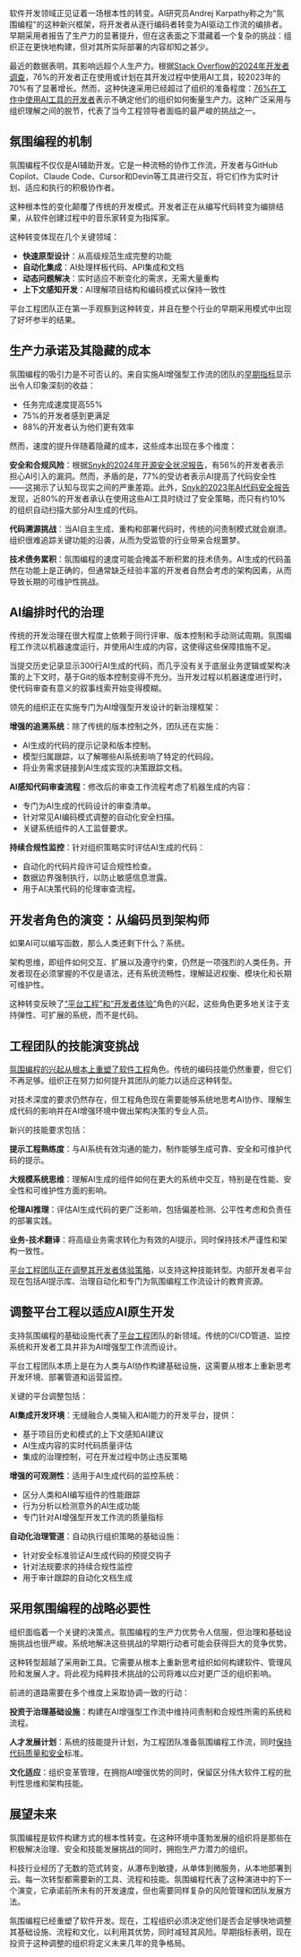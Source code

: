 软件开发领域正见证着一场根本性的转变。AI研究员Andrej Karpathy称之为“氛围编程”的这种新兴框架，将开发者从逐行编码者转变为AI驱动工作流的编排者。早期采用者报告了生产力的显著提升，但在这表面之下潜藏着一个复杂的挑战：组织正在更快地构建，但对其所实际部署的内容却知之甚少。

最近的数据表明，其影响远超个人生产力。根据[Stack Overflow的2024年开发者调查](https://survey.stackoverflow.co/2024/ai)，76%的开发者正在使用或计划在其开发过程中使用AI工具，较2023年的70%有了显著增长。然而，这种快速采用已经超过了组织的准备程度：[76%在工作中使用AI工具的开发者](https://stackoverflow.blog/2024/05/29/developers-get-by-with-a-little-help-from-ai-stack-overflow-knows-code-assistant-pulse-survey-results/)表示不确定他们的组织如何衡量生产力。这种广泛采用与组织理解之间的脱节，代表了当今工程领导者面临的最严峻的挑战之一。

## **氛围编程的机制**

氛围编程不仅仅是AI辅助开发。它是一种流畅的协作工作流，开发者与GitHub Copilot、Claude Code、Cursor和Devin等工具进行交互，将它们作为实时计划、适应和执行的积极协作者。

这种根本性的变化颠覆了传统的开发模式。开发者正在从编写代码转变为编排结果，从软件创建过程中的音乐家转变为指挥家。

这种转变体现在几个关键领域：

* **快速原型设计**：从高级规范生成完整的功能
* **自动化集成**：AI处理样板代码、API集成和文档
* **动态问题解决**：实时适应不断变化的需求，无需大量重构
* **上下文感知开发**：AI理解项目结构和编码模式以保持一致性

平台工程团队正在第一手观察到这种转变，并且在整个行业的早期采用模式中出现了好坏参半的结果。

## **生产力承诺及其隐藏的成本**

氛围编程的吸引力是不可否认的。来自实施AI增强型工作流的团队的[早期指标](https://github.blog/news-insights/research/the-economic-impact-of-the-ai-powered-developer-lifecycle-and-lessons-from-github-copilot/)显示出令人印象深刻的收益：

* 任务完成速度提高55%
* 75%的开发者感到更满足
* 88%的开发者认为他们更有效率

然而，速度的提升伴随着隐藏的成本，这些成本出现在多个维度：

**安全和合规风险**：根据[Snyk的2024年开源安全状况报告](https://snyk.io/lp/state-of-open-source-2024/)，有56%的开发者表示担心AI引入的漏洞。然而，矛盾的是，77%的受访者表示AI提高了代码安全性——这揭示了认知与现实之间的严重差距。此外，[Snyk的2023年AI代码安全报告](https://snyk.io/reports/ai-code-security/#risks)发现，近80%的开发者承认在使用这些AI工具时绕过了安全策略，而只有约10%的组织自动扫描大部分AI生成的代码。

**代码溯源挑战**：当AI自主生成、重构和部署代码时，传统的问责制模式就会崩溃。组织很难追踪关键功能的沿袭，从而为受监管的行业带来合规噩梦。

**技术债务累积**：氛围编程的速度可能会掩盖不断积累的技术债务。AI生成的代码虽然在功能上是正确的，但通常缺乏经验丰富的开发者自然会考虑的架构因素，从而导致长期的可维护性挑战。

## **AI编排时代的治理**

传统的开发治理在很大程度上依赖于同行评审、版本控制和手动测试周期。氛围编程工作流以机器速度运行，并使用AI生成的内容，这使得这些保障措施不足。

当提交历史记录显示300行AI生成的代码，而几乎没有关于底层业务逻辑或架构决策的上下文时，基于Git的版本控制变得不充分。当开发过程以机器速度进行时，使代码审查有意义的叙事线索开始变得模糊。

领先的组织正在实施专门为AI增强型开发设计的新治理框架：

**增强的追溯系统**：除了传统的版本控制之外，团队还在实施：

* AI生成的代码的提示记录和版本控制。
* 模型归属跟踪，以了解哪些AI系统影响了特定的代码段。
* 将业务需求链接到AI生成实现的决策跟踪文档。

**AI感知代码审查流程**：修改后的审查工作流程考虑了机器生成的内容：

* 专门为AI生成的代码设计的审查清单。
* 针对常见AI编码模式调整的自动化安全扫描。
* 关键系统组件的人工监督要求。

**持续合规性监控**：针对组织策略实时评估AI生成的代码：

* 自动化的代码片段许可证合规性检查。
* 数据边界强制执行，以防止敏感信息泄露。
* 用于AI决策代码的伦理审查流程。

## 开发者角色的演变：从编码员到架构师

如果AI可以编写函数，那么人类还剩下什么？系统。

架构思维，即组件如何交互、扩展以及遵守约束，仍然是一项强烈的人类任务。开发者现在必须掌握的不仅是语法，还有系统流畅性，理解延迟权衡、模块化和长期可维护性。

这种转变反映了[“平台工程”和“开发者体验”](https://thenewstack.io/platform-engineering/platform-engineering-what-is-it-and-who-does-it/)角色的兴起，这些角色更多地关注于支持弹性、可扩展的系统，而不是代码。

## 工程团队的技能演变挑战

[氛围编程的兴起从根本上重塑了软件工程](https://thenewstack.io/vibe-coding-is-here-how-ai-is-reshaping-the-software-developer-profession/)角色。传统的编码技能仍然重要，但它们不再足够。组织正在努力如何提升其团队的能力以适应这种转型。

对技术深度的要求仍然存在，但工程角色现在需要能够系统地思考AI协作、理解生成代码的影响并在AI增强环境中做出架构决策的专业人员。

新兴的技能要求包括：

**提示工程熟练度**：与AI系统有效沟通的能力，制作能够生成可靠、安全和可维护代码的提示。

**大规模系统思维**：理解AI生成的组件如何在更大的系统中交互，特别是在性能、安全性和可维护性方面的影响。

**伦理AI推理**：评估AI生成代码的更广泛影响，包括偏差检测、公平性考虑和负责任的部署实践。

**业务-技术翻译**：将高级业务需求转化为有效的AI提示，同时保持技术严谨性和架构一致性。

[平台工程团队正在调整其开发者体验策略](https://thenewstack.io/how-generative-ai-informs-platform-engineering-strategy/)，以支持这种技能转型。内部开发者平台现在包括AI提示库、治理自动化和专门为氛围编程工作流设计的教育资源。

## 调整平台工程以适应AI原生开发

支持氛围编程的基础设施代表了[平台工程](https://thenewstack.io/the-pillars-of-platform-engineering-part-5-orchestration/)团队的新领域。传统的CI/CD管道、监控系统和开发者工具并非为AI增强型工作流而设计。

平台工程团队本质上是在为人类与AI协作构建基础设施，这需要从根本上重新思考开发环境、部署管道和运营监控。

关键的平台调整包括：

**AI集成开发环境**：无缝融合人类输入和AI能力的开发平台，提供：

* 基于项目历史和模式的上下文感知AI建议
* AI生成内容的实时代码质量评估
* 集成的治理控制，可在开发过程中防止违反策略

**增强的可观测性**：适用于AI生成代码的监控系统：

* 区分人类和AI编写组件的性能跟踪
* 行为分析以检测意外的AI生成功能
* 专门针对AI增强型开发工作流的质量指标

**自动化治理管道**：自动执行组织策略的基础设施：

* 针对安全标准验证AI生成代码的预提交钩子
* 针对法规要求的持续合规性监控
* 用于审计跟踪的自动化文档生成

## 采用氛围编程的战略必要性

组织面临着一个关键的决策点。氛围编程的生产力优势令人信服，但治理和基础设施挑战也很严峻。系统地解决这些挑战的早期行动者可能会获得巨大的竞争优势。

这种转型超越了采用新工具。它需要从根本上重新思考组织如何构建软件、管理风险和发展人才。将此视为纯粹技术挑战的公司将难以应对更广泛的组织影响。

前进的道路需要在多个维度上采取协调一致的行动：

**投资于治理基础设施**：构建在AI增强型工作流中维持问责制和合规性所需的系统和流程。

**人才发展计划**：系统的技能提升计划，为工程团队准备氛围编程工作流，同时[保持代码质量和安全](https://thenewstack.io/open-source-needs-maintainers-but-how-can-they-get-paid/)标准。

**文化适应**：组织变革管理，在拥抱AI增强优势的同时，保留区分伟大软件工程的批判性思维和架构技能。

## **展望未来**

氛围编程是软件构建方式的根本性转变。在这种环境中蓬勃发展的组织将是那些在积极解决治理、安全和技能发展挑战的同时，拥抱生产力潜力的组织。

科技行业经历了无数的范式转变，从瀑布到敏捷，从单体到微服务，从本地部署到云。每一次转型都需要新的工具、流程和技能。氛围编程代表了这种演进中的下一个演变，它承诺前所未有的开发速度，但也需要同样复杂的风险管理和团队发展方法。

氛围编程已经重塑了软件开发。现在，工程组织必须决定他们是否会足够快地调整其基础设施、流程和文化，以利用其优势，同时减轻其风险。早期指标表明，现在投资于这种调整的组织将定义未来几年的竞争格局。